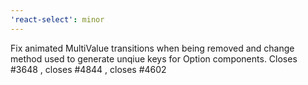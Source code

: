 ```yaml
---
'react-select': minor
---
```


Fix animated MultiValue transitions when being removed and change method used to generate unqiue keys for Option components. Closes #3648 , closes #4844 , closes #4602
